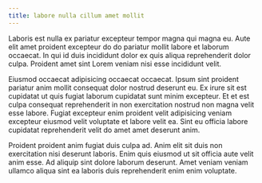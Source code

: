 ```yaml
---
title: labore nulla cillum amet mollit
---
```


Laboris est nulla ex pariatur excepteur tempor magna qui magna eu. Aute elit amet proident excepteur do do pariatur mollit labore et laborum occaecat. In qui id duis incididunt dolor ex quis aliqua reprehenderit dolor culpa. Proident amet sint Lorem veniam nisi esse incididunt velit.

Eiusmod occaecat adipisicing occaecat occaecat. Ipsum sint proident pariatur anim mollit consequat dolor nostrud deserunt eu. Ex irure sit est cupidatat ut quis fugiat laborum cupidatat sunt minim excepteur. Et et est culpa consequat reprehenderit in non exercitation nostrud non magna velit esse labore. Fugiat excepteur enim proident velit adipisicing veniam excepteur eiusmod velit voluptate et labore velit ea. Sint eu officia labore cupidatat reprehenderit velit do amet amet deserunt anim.

Proident proident anim fugiat duis culpa ad. Anim elit sit duis non exercitation nisi deserunt laboris. Enim quis eiusmod ut sit officia aute velit anim esse. Ad aliquip sint dolore laborum deserunt. Amet veniam veniam ullamco aliqua sint ea laboris duis reprehenderit enim enim voluptate.